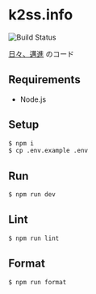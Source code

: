 # k2ss.info

![Build Status](https://github.com/gotoeveryone/k2ss.info/workflows/CI/badge.svg)

[日々、邁進](https://k2ss.info) のコード

## Requirements

- Node.js

## Setup

```bash
$ npm i
$ cp .env.example .env
```

## Run

```bash
$ npm run dev
```

## Lint

```bash
$ npm run lint
```

## Format

```bash
$ npm run format
```

